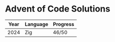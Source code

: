 # Advent of Code Solutions

| Year  | Language | Progress |
| ----- | -------- | -------- |
| 2024  | Zig      | 46/50     |
